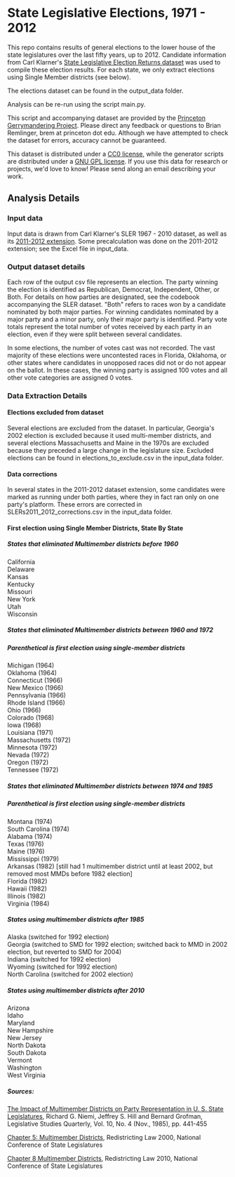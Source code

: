 # State Legislative Elections,  1971 - 2012

This repo contains results of general elections to the lower house of the state legislatures over the last fifty years, up to 2012.
Candidate information from Carl Klarner's [State Legislative Election Returns dataset](https://dataverse.harvard.edu/dataset.xhtml?persistentId=hdl:1902.1/20401)
was used to compile these election results. For each state, we only extract elections using Single Member districts (see below).

The elections dataset can be found in the output_data folder.

Analysis can be re-run using the script main.py.

This script and accompanying dataset are provided by the [Princeton Gerrymandering Project](http://gerrymander.princeton.edu/). Please
direct any feedback or questions to Brian Remlinger, brem at princeton dot edu. 
Although we have attempted to check the dataset for errors, accuracy cannot be guaranteed. 


This dataset is distributed under a [CC0 license](https://creativecommons.org/publicdomain/zero/1.0/), while the generator scripts are distributed under a [GNU GPL license](https://www.gnu.org/licenses/gpl-3.0.en.html). If you use this data for research or projects, we'd love to know! Please send along an email describing your work.

## Analysis Details
### Input data
Input data is drawn from Carl Klarner's SLER 1967 - 2010 dataset, as well as its [2011-2012 extension](https://dataverse.harvard.edu/dataset.xhtml?persistentId=hdl:1902.1/21549). Some precalculation was done on the 2011-2012 extension; see the Excel file in input_data.

### Output dataset details
Each row of the output csv file represents an election. The party winning the election is identified as Republican, Democrat,
Independent, Other, or Both. For details on how parties are designated, see the codebook accompanying the SLER dataset. "Both" 
refers to races won by a candidate nominated by both major parties. For winning candidates nominated by a major party and a minor
party, only their major party is identified. Party vote totals represent the total number of votes received by each party in 
an election, even if they were split between several candidates.

In some elections, the number of votes cast was not recorded. The vast majority of these elections were uncontested races
in Florida, Oklahoma, or other states where candidates in unopposed races did not or do not appear on the ballot. In these 
cases, the winning party is assigned 100 votes and all other vote categories are assigned 0 votes.

### Data Extraction Details

#### Elections excluded from dataset
Several elections are excluded from the dataset. In particular, Georgia's 2002 election is excluded because it used 
multi-member districts, and several elections Massachusetts and Maine in the 1970s are excluded because they preceded a large
change in the legislature size. Excluded elections can be found in elections_to_exclude.csv in the input_data folder.

#### Data corrections
In several states in the 2011-2012 dataset extension, some candidates were marked as running under both parties, where
they in fact ran only on one party's platform. These errors are corrected in SLERs2011_2012_corrections.csv in the input_data folder.

#### First election using Single Member Districts, State By State
##### States that eliminated Multimember districts before 1960
California  
Delaware  
Kansas  
Kentucky   
Missouri  
New York  
Utah  
Wisconsin   

##### States that eliminated Multimember districts between 1960 and 1972
##### Parenthetical is first election using single-member districts
Michigan (1964)  
Oklahoma (1964)  
Connecticut (1966)  
New Mexico (1966)  
Pennsylvania (1966)  
Rhode Island (1966)  
Ohio (1966)  
Colorado (1968)  
Iowa (1968)  
Louisiana (1971)  
Massachusetts (1972)  
Minnesota (1972)  
Nevada (1972)  
Oregon (1972)  
Tennessee (1972)  

##### States that eliminated Multimember districts between 1974 and 1985
##### Parenthetical is first election using single-member districts
Montana (1974)  
South Carolina (1974)  
Alabama (1974)  
Texas (1976)  
Maine (1976)  
Mississippi (1979)  
Arkansas (1982) [still had 1 multimember district until at least 2002, but removed most MMDs before 1982 election]  
Florida (1982)  
Hawaii (1982)  
Illinois (1982)  
Virginia (1984)  

##### States using multimember districts after 1985
Alaska (switched for 1992 election)  
Georgia (switched to SMD for 1992 election; switched back to MMD in 2002 election, but reverted to SMD for 2004)  
Indiana (switched for 1992 election)  
Wyoming (switched for 1992 election)  
North Carolina (switched for 2002 election)  

##### States using multimember districts after 2010
Arizona  
Idaho  
Maryland  
New Hampshire  
New Jersey  
North Dakota  
South Dakota  
Vermont  
Washington  
West Virginia  

##### Sources:
[The Impact of Multimember Districts on Party Representation in U. S. State Legislatures](http://www.jstor.org/stable/440068?seq=1#page_scan_tab_contents), Richard G. Niemi, Jeffrey S. Hill and Bernard Grofman, Legislative Studies Quarterly, Vol. 10, No. 4 (Nov., 1985), pp. 441-455

[Chapter 5: Multimember Districts](https://www.senate.mn/departments/scr/REDIST/Red2000/ch4multi.htm), Redistricting Law 2000, National Conference of State Legislatures

[Chapter 8 Multimember Districts](http://www.ncsl.org/Portals/1/Documents/Redistricting/Redistricting_2010.pdf), Redistricting Law 2010, National Conference of State Legislatures

